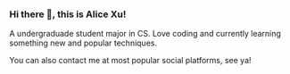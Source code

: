 ### Hi there 👋, this is Alice Xu!

A undergraduade student major in CS. Love coding and currently learning something new and popular techniques.

You can also contact me at most popular social platforms, see ya!
